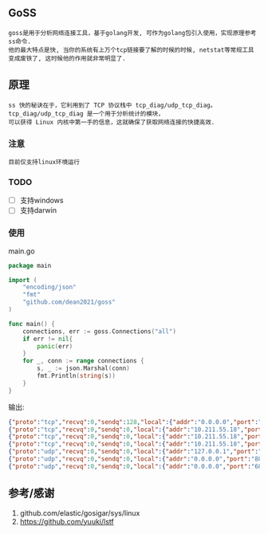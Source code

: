 ## GoSS 

    goss是用于分析网络连接工具，基于golang开发, 可作为golang包引入使用，实现原理参考ss命令.
    他的最大特点是快, 当你的系统有上万个tcp链接要了解的时候的时候, netstat等常规工具变成废铁了, 这时候他的作用就非常明显了.
    
## 原理

    ss 快的秘诀在于，它利用到了 TCP 协议栈中 tcp_diag/udp_tcp_diag。tcp_diag/udp_tcp_diag 是一个用于分析统计的模块，
    可以获得 Linux 内核中第一手的信息，这就确保了获取网络连接的快捷高效.
    
### 注意
    目前仅支持linux环境运行
    
### TODO
- [ ] 支持windows
- [ ] 支持darwin

### 使用

main.go 
```go
package main

import (
	"encoding/json"
	"fmt"
	"github.com/dean2021/goss"
)

func main() {
	connections, err := goss.Connections("all")
	if err != nil{
		panic(err)
	}
	for _, conn := range connections {
		s, _ := json.Marshal(conn)
		fmt.Println(string(s))
	}
}
```
输出:
```json
{"proto":"tcp","recvq":0,"sendq":128,"local":{"addr":"0.0.0.0","port":"22"},"foreign":{"addr":"0.0.0.0","port":"0"},"state":"LISTEN","inode":17526,"process":null}
{"proto":"tcp","recvq":0,"sendq":0,"local":{"addr":"10.211.55.18","port":"22"},"foreign":{"addr":"10.211.55.2","port":"60443"},"state":"ESTAB","inode":94365,"process":null}
{"proto":"tcp","recvq":0,"sendq":0,"local":{"addr":"10.211.55.18","port":"22"},"foreign":{"addr":"10.211.55.2","port":"52681"},"state":"ESTAB","inode":40101,"process":null}
{"proto":"tcp","recvq":0,"sendq":0,"local":{"addr":"10.211.55.18","port":"22"},"foreign":{"addr":"10.211.55.2","port":"60305"},"state":"ESTAB","inode":94290,"process":null}
{"proto":"udp","recvq":0,"sendq":0,"local":{"addr":"127.0.0.1","port":"323"},"foreign":{"addr":"0.0.0.0","port":"0"},"state":"UNCONN","inode":14002,"process":null}
{"proto":"udp","recvq":0,"sendq":0,"local":{"addr":"0.0.0.0","port":"8888"},"foreign":{"addr":"0.0.0.0","port":"0"},"state":"UNCONN","inode":95273,"process":{"inode":95273,"fd":4,"pid":27246,"p_name":"nc","p_pid":27222,"p_gid":27246}}
{"proto":"udp","recvq":0,"sendq":0,"local":{"addr":"0.0.0.0","port":"68"},"foreign":{"addr":"0.0.0.0","port":"0"},"state":"UNCONN","inode":92582,"process":null}
```


## 参考/感谢

1. github.com/elastic/gosigar/sys/linux
2. https://github.com/yuuki/lstf
